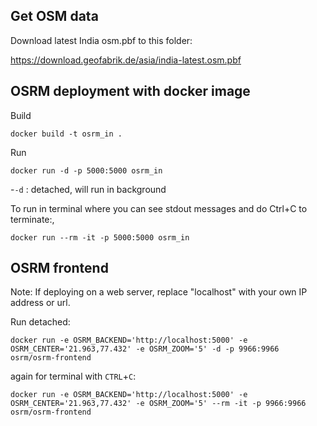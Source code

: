 ## Get OSM data

Download latest India osm.pbf to this folder:

https://download.geofabrik.de/asia/india-latest.osm.pbf


## OSRM deployment with docker image

Build
```
docker build -t osrm_in .
```

Run
```
docker run -d -p 5000:5000 osrm_in
```

-`-d` : detached, will run in background

To run in terminal where you can see stdout messages and do Ctrl+C to terminate:,
```
docker run --rm -it -p 5000:5000 osrm_in
```

## OSRM frontend

Note: If deploying on a web server, replace "localhost" with your own IP address or url.

Run detached:
```
docker run -e OSRM_BACKEND='http://localhost:5000' -e OSRM_CENTER='21.963,77.432' -e OSRM_ZOOM='5' -d -p 9966:9966 osrm/osrm-frontend
```

again for terminal with `CTRL`+`C`:
```
docker run -e OSRM_BACKEND='http://localhost:5000' -e OSRM_CENTER='21.963,77.432' -e OSRM_ZOOM='5' --rm -it -p 9966:9966 osrm/osrm-frontend
```


